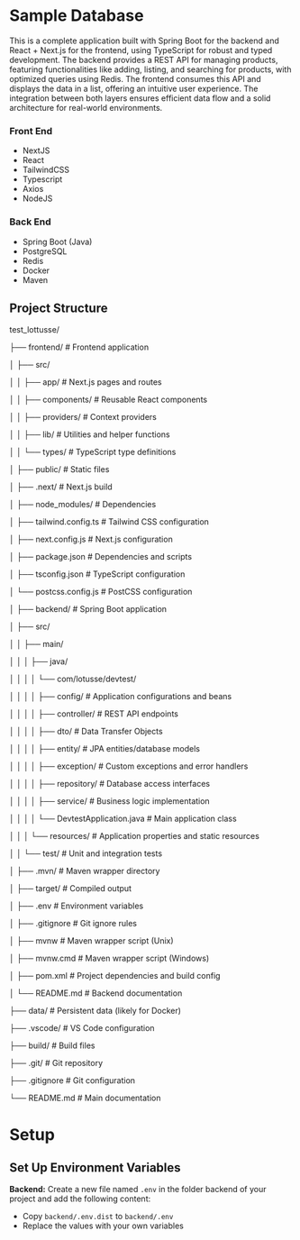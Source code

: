 # Sample Database

This is a complete application built with Spring Boot for the backend and React + Next.js for the frontend, using TypeScript for robust and typed development. The backend provides a REST API for managing products, featuring functionalities like adding, listing, and searching for products, with optimized queries using Redis. The frontend consumes this API and displays the data in a list, offering an intuitive user experience. The integration between both layers ensures efficient data flow and a solid architecture for real-world environments.

### Front End

- NextJS
- React
- TailwindCSS
- Typescript
- Axios
- NodeJS

### Back End

- Spring Boot (Java)
- PostgreSQL
- Redis
- Docker
- Maven

## Project Structure

test_lottusse/

├── frontend/           # Frontend application

│   ├── src/

│   │   ├── app/               # Next.js pages and routes

│   │   ├── components/        # Reusable React components

│   │   ├── providers/         # Context providers

│   │   ├── lib/              # Utilities and helper functions

│   │   └── types/            # TypeScript type definitions

│   ├── public/               # Static files

│   ├── .next/               # Next.js build

│   ├── node_modules/        # Dependencies

│   ├── tailwind.config.ts   # Tailwind CSS configuration

│   ├── next.config.js       # Next.js configuration

│   ├── package.json         # Dependencies and scripts

│   ├── tsconfig.json        # TypeScript configuration

│   └── postcss.config.js    # PostCSS configuration

│
├── backend/           # Spring Boot application

│   ├── src/

│   │   ├── main/

│   │   │   ├── java/

│   │   │   │   └── com/lotusse/devtest/

│   │   │   │       ├── config/           # Application configurations and beans

│   │   │   │       ├── controller/       # REST API endpoints

│   │   │   │       ├── dto/              # Data Transfer Objects

│   │   │   │       ├── entity/           # JPA entities/database models

│   │   │   │       ├── exception/        # Custom exceptions and error handlers

│   │   │   │       ├── repository/       # Database access interfaces

│   │   │   │       ├── service/          # Business logic implementation

│   │   │   │       └── DevtestApplication.java  # Main application class

│   │   │   └── resources/                # Application properties and static resources

│   │   └── test/                         # Unit and integration tests

│   ├── .mvn/                            # Maven wrapper directory

│   ├── target/                          # Compiled output

│   ├── .env                            # Environment variables

│   ├── .gitignore                      # Git ignore rules

│   ├── mvnw                            # Maven wrapper script (Unix)

│   ├── mvnw.cmd                        # Maven wrapper script (Windows)

│   ├── pom.xml                         # Project dependencies and build config

│   └── README.md                       # Backend documentation

├── data/              # Persistent data (likely for Docker)

├── .vscode/           # VS Code configuration

├── build/            # Build files

├── .git/             # Git repository

├── .gitignore        # Git configuration

└── README.md         # Main documentation

# Setup

## Set Up Environment Variables

**Backend:** Create a new file named `.env` in the folder backend of your project and add the following content:

- Copy `backend/.env.dist` to `backend/.env`
- Replace the values with your own variables
